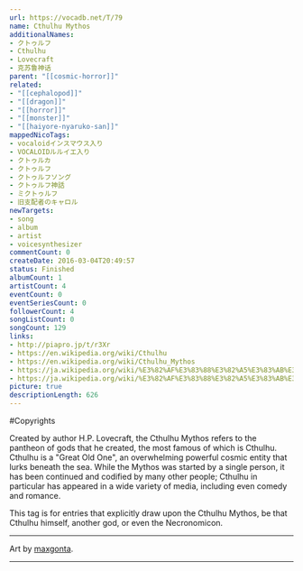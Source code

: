 ```yaml
---
url: https://vocadb.net/T/79
name: Cthulhu Mythos
additionalNames: 
- クトゥルフ
- Cthulhu
- Lovecraft
- 克苏鲁神话
parent: "[[cosmic-horror]]"
related:
- "[[cephalopod]]"
- "[[dragon]]"
- "[[horror]]"
- "[[monster]]"
- "[[haiyore-nyaruko-san]]"
mappedNicoTags:
- vocaloidインスマウス入り
- VOCALOIDルルイエ入り
- クトゥルカ
- クトゥルフ
- クトゥルフソング
- クトゥルフ神話
- ミクトゥルフ
- 旧支配者のキャロル
newTargets:
- song
- album
- artist
- voicesynthesizer
commentCount: 0
createDate: 2016-03-04T20:49:57
status: Finished
albumCount: 1
artistCount: 4
eventCount: 0
eventSeriesCount: 0
followerCount: 4
songListCount: 0
songCount: 129
links: 
- http://piapro.jp/t/r3Xr
- https://en.wikipedia.org/wiki/Cthulhu
- https://en.wikipedia.org/wiki/Cthulhu_Mythos
- https://ja.wikipedia.org/wiki/%E3%82%AF%E3%83%88%E3%82%A5%E3%83%AB%E3%83%95
- https://ja.wikipedia.org/wiki/%E3%82%AF%E3%83%88%E3%82%A5%E3%83%AB%E3%83%95%E7%A5%9E%E8%A9%B1
picture: true
descriptionLength: 626
---
```


#Copyrights

Created by author H.P. Lovecraft, the Cthulhu Mythos refers to the pantheon of gods that he created, the most famous of which is Cthulhu. Cthulhu is a "Great Old One", an overwhelming powerful cosmic entity that lurks beneath the sea. While the Mythos was started by a single person, it has been continued and codified by many other people; Cthulhu in particular has appeared in a wide variety of media, including even comedy and romance.

This tag is for entries that explicitly draw upon the Cthulhu Mythos, be that Cthulhu himself, another god, or even the Necronomicon.

---
Art by [maxgonta](https://vocadb.net/Ar/10297).

---

